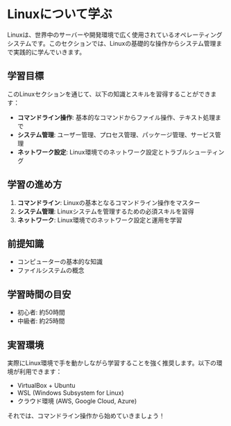 # Linuxについて学ぶ

Linuxは、世界中のサーバーや開発環境で広く使用されているオペレーティングシステムです。このセクションでは、Linuxの基礎的な操作からシステム管理まで実践的に学んでいきます。

## 学習目標

このLinuxセクションを通じて、以下の知識とスキルを習得することができます：

- **コマンドライン操作**: 基本的なコマンドからファイル操作、テキスト処理まで
- **システム管理**: ユーザー管理、プロセス管理、パッケージ管理、サービス管理
- **ネットワーク設定**: Linux環境でのネットワーク設定とトラブルシューティング

## 学習の進め方

1. **コマンドライン**: Linuxの基本となるコマンドライン操作をマスター
2. **システム管理**: Linuxシステムを管理するための必須スキルを習得
3. **ネットワーク**: Linux環境でのネットワーク設定と運用を学習

## 前提知識

- コンピューターの基本的な知識
- ファイルシステムの概念

## 学習時間の目安

- 初心者: 約50時間
- 中級者: 約25時間

## 実習環境

実際にLinux環境で手を動かしながら学習することを強く推奨します。以下の環境が利用できます：

- VirtualBox + Ubuntu
- WSL (Windows Subsystem for Linux)
- クラウド環境 (AWS, Google Cloud, Azure)

それでは、コマンドライン操作から始めていきましょう！